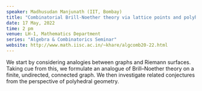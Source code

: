 ```yaml
---
speaker: Madhusudan Manjunath (IIT, Bombay)
title: "Combinatorial Brill-Noether theory via lattice points and polyhedra"
date: 17 May, 2022
time: 2 pm
venue: LH-1, Mathematics Department
series: "Algebra & Combinatorics Seminar"
website: http://www.math.iisc.ac.in/~khare/algcomb20-22.html
---
```


We start by considering analogies between graphs and Riemann surfaces.
Taking cue from this, we formulate an analogue of Brill&ndash;Noether
theory on a finite, undirected, connected  graph. We then investigate
related conjectures from the perspective of polyhedral geometry.

